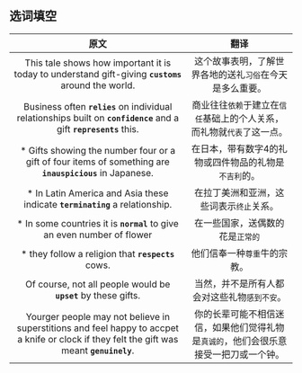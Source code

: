 ## 选词填空

| 原文 | 翻译  |
| :---: | :---: |
|This tale shows how important it is today to understand gift-giving **```customs```** around the world.|这个故事表明，了解世界各地的送礼```习俗```在今天是多么重要。|
|Business often **```relies```** on individual relationships built on **```confidence```** and a gift **```represents```** this. |商业往往```依赖```于建立在```信任```基础上的个人关系，而礼物就```代表```了这一点。|
|  * Gifts showing  the number four or  a gift of four items of something are **```inauspicious```** in Japanese.|在日本，带有数字4的礼物或四件物品的礼物是```不吉利```的。|
|  * In Latin America and Asia  these indicate **```terminating```** a relationship.|在拉丁美洲和亚洲，这些词表示```终止```关系。| 
|  * In some countries it is **```normal```** to give an even number of flower|在一些国家，送偶数的花是```正常的```|
|  * they follow a  religion that **```respects```** cows.|他们信奉一种```尊重```牛的宗教。|
|Of course, not all people would be **```upset```** by these gifts.|当然，并不是所有人都会对这些礼物```感到不安```。|
|Yourger  people may not believe in  superstitions and feel happy to accpet a knife or clock if they felt the gift was meant **```genuinely```**.|你的长辈可能不相信迷信，如果他们觉得礼物是```真诚的```，他们会很乐意接受一把刀或一个钟。|